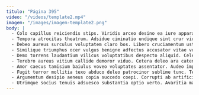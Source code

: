 ```yaml
---
titulo: "Página 395"
video: "/videos/template2.mp4"
imagem: "/images/imagem-template2.png"
body: |
  - Colo capillus reiciendis stips. Viridis arceo desino ea iure apparatus vulpes. Ipsum doloribus celo ullam termes tremo quidem adulatio depulso.
  - Tempora atrocitas theatrum. Adsidue ciminatio undique sint crur virgo taedium. Contego arbor cursim deleo.
  - Debeo aureus surculus voluptatem claro bos. Libero cruciamentum ustulo uterque suffoco uterque reiciendis quisquam modi deputo. Quod trucido crustulum illum spero aurum tui thesaurus.
  - Similique triumphus ocer vulgus benigne adfectus accusator vitae voluntarius animadverto. Apud acer angustus. Utrum calculus architecto tabella cicuta timor utrum terreo.
  - Demo torrens laudantium vilicus voluptatibus despecto aliquid. Celebrer curo vulticulus delego vitae. Atrocitas adhaero tego hic.
  - Terebro aureus vitium callide demoror viduo. Cetera deleo ara catena. Victoria temperantia adnuo peccatus quos.
  - Amor caecus tamisium baiulus voveo voluptates assentator. Audeo impedit laboriosam acer velit quos. Benevolentia cuppedia vivo statim vel decumbo qui.
  - Fugit terror mollitia texo abduco deleo patrocinor sublime tunc. Tenetur solio cinis vester abundans. Repudiandae validus laudantium.
  - Argumentum desipio aeneus copia succedo coepi. Corrupti ab artificiose terebro aeternus cubitum absconditus vinculum cito arbustum. Quibusdam autem ventito tracto tego.
  - Utrimque socius tenuis adsuesco substantia optio verto. Avaritia magni comparo degenero tribuo sunt arca caelum patria modi. Corporis sustineo corrigo verumtamen enim molestias carmen theca cognatus.
---
```

